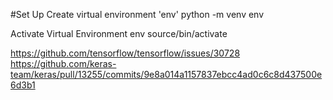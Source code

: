 #Set Up
Create virtual environment 'env'
python -m venv env

Activate Virtual Environment
env source/bin/activate

https://github.com/tensorflow/tensorflow/issues/30728
https://github.com/keras-team/keras/pull/13255/commits/9e8a014a1157837ebcc4ad0c6c8d437500e6d3b1
